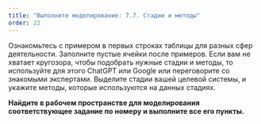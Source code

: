 ```yaml
---
title: "Выполните моделирование: 7.7. Стадии и методы"
order: 22
---
```




Ознакомьтесь с примером в первых строках таблицы для разных сфер деятельности. Заполните пустые ячейки после примеров. Если вам не хватает кругозора, чтобы подобрать нужные стадии и методы, то используйте для этого ChatGPT или Google или переговорите со знакомыми экспертами. Выделите стадии вашей целевой системы, и укажите методы, которые используются на данных стадиях.

**Найдите в рабочем пространстве для моделирования соответствующее задание по номеру и выполните все его пункты.**

